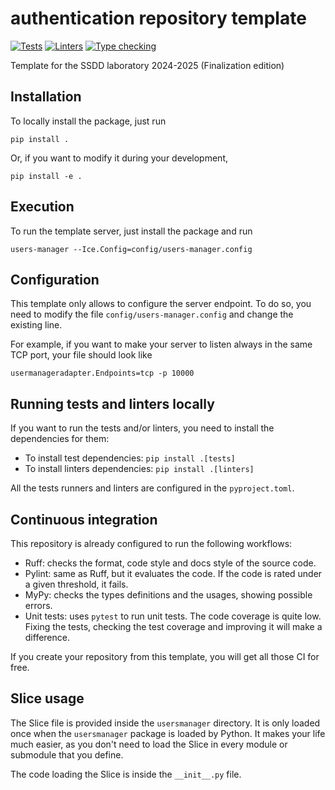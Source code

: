 # authentication repository template

[![Tests](https://github.com/UCLM-ESI/ssdd-authentication/actions/workflows/tests.yml/badge.svg)](https://github.com/UCLM-ESI/ssdd-authentication/actions/workflows/tests.yml)
[![Linters](https://github.com/UCLM-ESI/ssdd-authentication/actions/workflows/linters.yml/badge.svg)](https://github.com/UCLM-ESI/ssdd-authentication/actions/workflows/linters.yml)
[![Type checking](https://github.com/UCLM-ESI/ssdd-authentication/actions/workflows/typechecking.yml/badge.svg)](https://github.com/UCLM-ESI/ssdd-authentication/actions/workflows/typechecking.yml)

Template for the SSDD laboratory 2024-2025 (Finalization edition)

## Installation

To locally install the package, just run

```
pip install .
```

Or, if you want to modify it during your development,

```
pip install -e .
```

## Execution

To run the template server, just install the package and run

```
users-manager --Ice.Config=config/users-manager.config
```

## Configuration

This template only allows to configure the server endpoint. To do so, you need to modify
the file `config/users-manager.config` and change the existing line.

For example, if you want to make your server to listen always in the same TCP port, your file
should look like

```
usermanageradapter.Endpoints=tcp -p 10000
```

## Running tests and linters locally

If you want to run the tests and/or linters, you need to install the dependencies for them:

- To install test dependencies: `pip install .[tests]`
- To install linters dependencies: `pip install .[linters]`

All the tests runners and linters are configured in the `pyproject.toml`.

## Continuous integration

This repository is already configured to run the following workflows:

- Ruff: checks the format, code style and docs style of the source code.
- Pylint: same as Ruff, but it evaluates the code. If the code is rated under a given threshold, it fails.
- MyPy: checks the types definitions and the usages, showing possible errors.
- Unit tests: uses `pytest` to run unit tests. The code coverage is quite low. Fixing the tests, checking the
    test coverage and improving it will make a difference.

If you create your repository from this template, you will get all those CI for free.

## Slice usage

The Slice file is provided inside the `usersmanager` directory. It is only loaded once when the `usersmanager`
package is loaded by Python. It makes your life much easier, as you don't need to load the Slice in every module
or submodule that you define.

The code loading the Slice is inside the `__init__.py` file.
